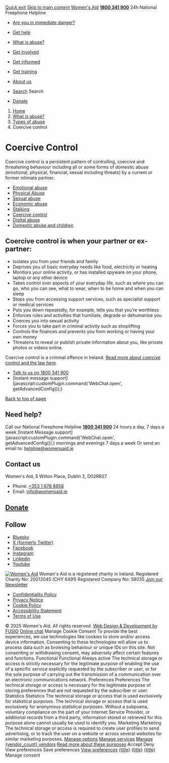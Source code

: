 [Quick exit](https://www.womensaid.ie/what-is-abuse/types-of-abuse/coercive-control/#exit)
[Skip to main content](https://www.womensaid.ie/what-is-abuse/types-of-abuse/coercive-control/#pagecontent "Skip to main content")
[Women's Aid](https://www.womensaid.ie/)
**[1800 341 900](tel:1800341900)** 24h National Freephone Helpline
  * [Are you in immediate danger?](https://www.womensaid.ie/are-you-in-immediate-danger/)
  * [Get help](https://www.womensaid.ie/get-help/)
  * [What is abuse?](https://www.womensaid.ie/what-is-abuse/)
  * [Get involved](https://www.womensaid.ie/get-involved/)
  * [Get informed](https://www.womensaid.ie/get-informed/)
  * [Get training](https://www.womensaid.ie/get-training/)
  * [About us](https://www.womensaid.ie/about-us/)


  * [Search](https://www.womensaid.ie/what-is-abuse/types-of-abuse/coercive-control/)
Search
  * [Donate](https://www.womensaid.ie/get-involved/donate/)


  1. [Home](https://www.womensaid.ie/)
  2. [What is abuse?](https://www.womensaid.ie/what-is-abuse/)
  3. [Types of abuse](https://www.womensaid.ie/what-is-abuse/types-of-abuse/)
  4. Coercive control


# Coercive Control
Coercive control is a persistent pattern of controlling, coercive and threatening behaviour including all or some forms of domestic abuse (emotional, physical, financial, sexual including threats) by a current or former intimate partner.
  * [Emotional abuse](https://www.womensaid.ie/what-is-abuse/types-of-abuse/emotional-abuse/)
  * [Physical Abuse](https://www.womensaid.ie/what-is-abuse/types-of-abuse/physical-abuse/)
  * [Sexual abuse](https://www.womensaid.ie/what-is-abuse/types-of-abuse/sexual-abuse/)
  * [Economic abuse](https://www.womensaid.ie/what-is-abuse/types-of-abuse/economic-abuse/)
  * [Stalking](https://www.womensaid.ie/what-is-abuse/types-of-abuse/stalking/)
  * [Coercive control](https://www.womensaid.ie/what-is-abuse/types-of-abuse/coercive-control/)
  * [Digital abuse](https://www.womensaid.ie/what-is-abuse/types-of-abuse/digital-abuse/)
  * [Domestic abuse and children](https://www.womensaid.ie/what-is-abuse/types-of-abuse/domestic-abuse-and-children/)


## Coercive control is when your partner or ex-partner:
  * Isolates you from your friends and family
  * Deprives you of basic everyday needs like food, electricity or heating
  * Monitors your online activity, or has installed spyware on your phone, laptop or any other device
  * Takes control over aspects of your everyday life, such as where you can go, who you can see, what to wear, when to be home and when you can sleep
  * Stops you from accessing support services, such as specialist support or medical services
  * Puts you down repeatedly, for example, tells you that you’re worthless
  * Enforces rules and activities that humiliate, degrade or dehumanise you
  * Coerces you into sexual activity
  * Forces you to take part in criminal activity such as shoplifting
  * Controls the finances and prevents you from working or having your own money
  * Threatens to reveal or publish private information about you, like private photos or videos online.


Coercive control is a criminal offence in Ireland. [Read more about coercive control and the law here](https://www.womensaid.ie/get-help/your-rights-options/coercive-control-law/).
  * [Talk to us on 1800 341 900](https://www.womensaid.ie/get-help/talk-to-us/)
  * [Instant message support](javascript:customPlugin.command\('WebChat.open', getAdvancedConfig\(\)\);)


[Back to top of page](https://www.womensaid.ie/what-is-abuse/types-of-abuse/coercive-control/#top)
## Need help?
Call our National Freephone Helpline **[1800 341 900](tel:1800341900)** 24 hours a day, 7 days a week 
[Instant Message support](javascript:customPlugin.command\('WebChat.open', getAdvancedConfig\(\)\);) mornings and evenings 7 days a week
Or send an email to: helpline@womensaid.ie
## Contact us
Women's Aid, 5 Wilton Place, Dublin 2, D02RR27
  * Phone: [+353 1 678 8858](tel:+35316788858)
  * Email: info@womensaid.ie


## [Donate](https://www.womensaid.ie/get-involved/donate/)
## Follow
  * [Bluesky](https://bsky.app/profile/womensaidireland.bsky.social)
  * [X (formerly Twitter)](https://x.com/Womens_Aid)
  * [Facebook](https://www.facebook.com/womensaid.ie)
  * [Instagram](https://www.instagram.com/womens.aid)
  * [Linkedin](https://www.linkedin.com/company/women's-aid/)
  * [Youtube](https://www.youtube.com/@womensaidireland)


[![Women's Aid](https://www.womensaid.ie/app/themes/womensaidsage9/resources/assets/img/womens-aid-logo-white.svg)](https://www.womensaid.ie/what-is-abuse/types-of-abuse/coercive-control/)
Women's Aid is a registered charity in Ireland.
Registered Charity No: 20012045 (CHY 6491) Registered Company No: 58035
[Join our Newsletter](https://www.womensaid.ie/get-informed/news-events/newsletter/)
  * [Confidentiality Policy](https://www.womensaid.ie/about-us/compliance/confidentiality-policy/)
  * [Privacy Notice](https://www.womensaid.ie/about-us/compliance/privacy-notice/)
  * [Cookie Policy](https://www.womensaid.ie/about-us/compliance/cookie-policy/)
  * [Accessibility Statement](https://www.womensaid.ie/about-us/compliance/accessibility-statement/)
  * [Terms of Use](https://www.womensaid.ie/about-us/compliance/terms-of-use/)


© 2025 Women's Aid. All rights reserved. [Web Design & Development by FUSIO](https://www.fusio.net/?utm_source=WomensAid&utm_medium=Website&utm_campaign=ClientLinks)
[Online chat](https://www.womensaid.ie/what-is-abuse/types-of-abuse/coercive-control/#chat)
Manage Cookie Consent
To provide the best experiences, we use technologies like cookies to store and/or access device information. Consenting to these technologies will allow us to process data such as browsing behaviour or unique IDs on this site. Not consenting or withdrawing consent, may adversely affect certain features and functions.
Functional Functional Always active 
The technical storage or access is strictly necessary for the legitimate purpose of enabling the use of a specific service explicitly requested by the subscriber or user, or for the sole purpose of carrying out the transmission of a communication over an electronic communications network.
Preferences Preferences
The technical storage or access is necessary for the legitimate purpose of storing preferences that are not requested by the subscriber or user.
Statistics Statistics
The technical storage or access that is used exclusively for statistical purposes. The technical storage or access that is used exclusively for anonymous statistical purposes. Without a subpoena, voluntary compliance on the part of your Internet Service Provider, or additional records from a third party, information stored or retrieved for this purpose alone cannot usually be used to identify you.
Marketing Marketing
The technical storage or access is required to create user profiles to send advertising, or to track the user on a website or across several websites for similar marketing purposes.
[Manage options](https://www.womensaid.ie/what-is-abuse/types-of-abuse/coercive-control/) [Manage services](https://www.womensaid.ie/what-is-abuse/types-of-abuse/coercive-control/) [Manage {vendor_count} vendors](https://www.womensaid.ie/what-is-abuse/types-of-abuse/coercive-control/) [Read more about these purposes](https://cookiedatabase.org/tcf/purposes/)
Accept Deny View preferences Save preferences [View preferences](https://www.womensaid.ie/what-is-abuse/types-of-abuse/coercive-control/)
[{title}](https://www.womensaid.ie/what-is-abuse/types-of-abuse/coercive-control/) [{title}](https://www.womensaid.ie/what-is-abuse/types-of-abuse/coercive-control/) [{title}](https://www.womensaid.ie/what-is-abuse/types-of-abuse/coercive-control/)
Manage consent
